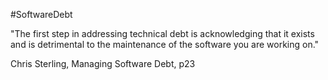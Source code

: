 #SoftwareDebt

"The first step in addressing technical debt is acknowledging that it exists and is detrimental to the maintenance of the software you are working on."

Chris Sterling, Managing Software Debt, p23